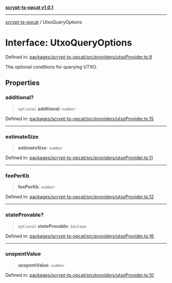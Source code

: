 [**scrypt-ts-opcat v1.0.1**](../README.md)

***

[scrypt-ts-opcat](../README.md) / UtxoQueryOptions

# Interface: UtxoQueryOptions

Defined in: [packages/scrypt-ts-opcat/src/providers/utxoProvider.ts:9](https://github.com/OPCAT-Labs/ts-tools/blob/2cea47af983eceafde930347ac310f78dee140a3/packages/scrypt-ts-opcat/src/providers/utxoProvider.ts#L9)

The optional conditions for querying UTXO.

## Properties

### additional?

> `optional` **additional**: `number`

Defined in: [packages/scrypt-ts-opcat/src/providers/utxoProvider.ts:15](https://github.com/OPCAT-Labs/ts-tools/blob/2cea47af983eceafde930347ac310f78dee140a3/packages/scrypt-ts-opcat/src/providers/utxoProvider.ts#L15)

***

### estimateSize

> **estimateSize**: `number`

Defined in: [packages/scrypt-ts-opcat/src/providers/utxoProvider.ts:11](https://github.com/OPCAT-Labs/ts-tools/blob/2cea47af983eceafde930347ac310f78dee140a3/packages/scrypt-ts-opcat/src/providers/utxoProvider.ts#L11)

***

### feePerKb

> **feePerKb**: `number`

Defined in: [packages/scrypt-ts-opcat/src/providers/utxoProvider.ts:12](https://github.com/OPCAT-Labs/ts-tools/blob/2cea47af983eceafde930347ac310f78dee140a3/packages/scrypt-ts-opcat/src/providers/utxoProvider.ts#L12)

***

### stateProvable?

> `optional` **stateProvable**: `boolean`

Defined in: [packages/scrypt-ts-opcat/src/providers/utxoProvider.ts:16](https://github.com/OPCAT-Labs/ts-tools/blob/2cea47af983eceafde930347ac310f78dee140a3/packages/scrypt-ts-opcat/src/providers/utxoProvider.ts#L16)

***

### unspentValue

> **unspentValue**: `number`

Defined in: [packages/scrypt-ts-opcat/src/providers/utxoProvider.ts:10](https://github.com/OPCAT-Labs/ts-tools/blob/2cea47af983eceafde930347ac310f78dee140a3/packages/scrypt-ts-opcat/src/providers/utxoProvider.ts#L10)
